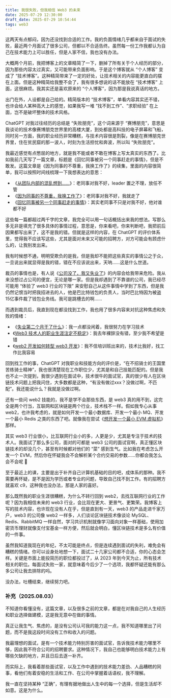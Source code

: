 ```yaml
---
title: 我很失败，但我相信 Web3 的未来
date: 2025-07-29 12:30:00
draft_date: 2025-07-29 10:54:44
tags: web3
---
```


这两天有点郁闷，因为还没找到合适的工作。我的负面情绪几乎都来自于面试的失败，最近两个月面试了很多公司，但都以不合适告终。虽然每一份工作我都认为自己在技术能力上可以胜任，但是人家不信，我也没有办法。

大概两个月前，我把博客上的文章精简了一下，删掉了所有关于个人经历的部分，因为那些内容太过真实，又可能带来负面影响。于是这个博客就从 “个人博客” 变成了 “技术博客”。这种精简带来了一定的好处，让技术相关的内容能更直白的摆在上面。但是这种精简给我整不会了，我有很多想说的话不能放在 “技术博客” 上面，这很麻烦。我其实还是喜欢原来的 “个人博客”，因为那是我说真话的地方。

出门在外，人设都是自己给的。精简版本的 “技术博客”，单看内容其实还不错，也许会给人某种高大上的感觉，如果我写一堆 “找不到工作”、“求职经验” 在上面，岂不是破坏整体的技术风格。

ChatGPT 对我过往经历的总结是 “失败朋克”，这个词来源于 “赛博朋克”，意思是我谈论的技术像赛博朋克世界里的高楼大厦，到处都是高科技的电子屏幕和飞船，同时另一方面，我的职业经历非常糟糕，与技术内容很是割裂，像是在赛博朋克世界里，住在贫民窟的那一波人，时刻为生活担忧和奔波，所以叫 “失败朋克”。

我最近感觉有点憋屈的地方，就是我不能或者不敢在博客上写太真实的东西了。比如我前几天写了一篇文章，标题是《回忆同事被另一个同事赶走的事情》，但是不敢发。这篇文章是《因为同事的不尊重，我换工作了》的续集，里面的内容很简单，我可以按照时间线梳理一下我想表达的意思：

- 《[从团队内部的混乱想到……](/2025/03/22/从团队内部的混乱想到……/)》：老同事对我不好，leader 置之不理，放任不管
- 《[因为同事的不尊重，我换工作了](/2025/04/13/因为同事的不尊重，我换工作了/)》：老同事对我不好，我就走了
- 《[回忆同事被另一个同事赶走的事情](/2025/07/26/回忆同事被另一个同事赶走的事情/)》：其实老同事不只是对我不好，他对谁都不好

这些每一篇都超过两千字的文章，我完全可以用一句话概括出来我的想法。写那么多无非是填充了很多具体的事情过程，意思是，你来看吧，你来判断吧，我把前后因果都写出来了，这不是我的错。但就是这样的内容，在 ChatGPT 的评价体系里，觉得我不应该写这些，尤其是面对未来又可能的招聘方，对方可能会有顾虑什么的，让我别发出来。

我有时候想不通，明明受欺负的是我，但是我却不能把这些真实的事情公之于众，一旦说出来就显得是我的错，错在不应该说出来，天呐……这是什么世道。

裁员的事情也是，有人说《[公司没了，我又失业了](/2025/05/15/公司没了，我又失业了/)》的内容会给我带来危险。我从来没想过占公司的便宜，无论是哪一家。但是我却遇到了不靠谱的公司，我已经尽可能用 “体验了 web3 行业的下限” 来安慰自己从这件事情中学到了东西，但是我仍然记恨当时把我招进去的人，他是巴比特钱包的负责人，当时巴比特因为被盗 15亿事件裁了钱包业务线。我可是跳槽去的啊……

而遇到裁员后，我直到现在都没找到工作，我也用了很多内容来对抗这种焦虑和失败的情绪：

- 《[失业第二个月干了什么](/2025/07/20/失业第二个月干了什么/)》：我一点都没闲着，我很努力在学习技术
- 《[Web3 技术人的职业生涯注定不稳定](/2025/07/21/Web3技术人的职业生涯注定不稳定/)》：我去年裸辞没有错，至少我不希望是错
- 《[web2 开发如何转型 web3 开发](/2025/07/22/web2开发如何转型web3开发/)》：我不信培训班出来的，技术比我好，找工作比我容易

回到找工作的事，ChatGPT 对我职业和技能方向的评价是，“在不招骑士的王国里苦练骑士精神”，我也很清楚现在工作职位少，尤其是和自己技能匹配的。但是我也不止一次提到，我很少遇到在面试中，技术很牛的面试官，真的很少有人在区块链技术问题上把我问住，大多数都是这种，“有没有做过xxx？没做过啊，不匹配”。我还能说什么？我就是没做过啊。

还有一些问 web2 技能的，我不是学不会那些东西，是 web3 真的用不到，这完全是两个行当，互联网和区块链是两个行业，技术栈不一样。假如我专心从事 web2，也许我考虑的，就是如何开发一个最小数据库、开发一个最小 MQ、开发一个最小 Redis 之类的东西了吧。就像我在尝试《[想开发一个最小 EVM 虚拟机](/2025/05/11/想开发一个最小EVM虚拟机/)》那样。

其实 web3 行业很小，比互联网行业小的多，人更是少，尤其是专注于技术的技术人。我面试了那么多公司，面对的可都是 web3 公司的面试官啊，真正懂区块链技术的却没几个，甚至有时候都对他们的 “菜” 感到生气。比如我在考虑怎么开发一个 EVM，然后你在怀疑我会不会解析某个合约交易的参数……你都会我怎么会不会呢 🙂

至于最近上的课，主要是出于补齐自己计算机基础的目的吧，成体系的那种。我不需要再怀疑，是不是因为学历或者专业的问题，导致自己找不到工作。有的招聘方就喜欢 c9，这种我也没办法，那是人家的喜好。

那么既然我的职业生涯很糟糕，为什么不转行回到 web2，去找互联网行业的工作呢？因为我相信未来的 web3 行业，会比现在更大、更景气、更繁荣。我博客上写的技术内容，也许现在没有人在乎，但是直到有一天，web3 的产品走进千家万户，web3 的公司像 web2 一样多，人们谈论区块链技术像谈论 MySQL、Redis、RabbitMQ 一样自然，学习共识机制就像学习面向对象一样基础，使用加密货币理财就像支付宝基金一样方便，然后就会明白，懂区块链技术是多么有价值的一件事。

虽然我知道我现在的年纪，不太可能是终点，但是连续遇到面试的失利，难免会有糟糕的情绪。你可以设身处地想一下，面试二十几家公司都不合适，你的心态会怎样。关键是市面上能投简历的职位都投过了，从 2023 年到今天为止，所有技术相关的职位。每面试失败一家，就意味着今后少了一个选项，我都怀疑还能有那么多公司让我去排除的吗。

没办法，吐槽结束，继续努力吧。

### 补充（2025.08.03）

不知道你看懂没有，这篇文章，以及很多之前的文章，都是在对我自己的人生经历和职业选择做建模，这是我无意中在做的事情。

真正让我生气、焦虑的，是没有公司认可我的能力这一点，我不知道哪里出了问题，而不是我这段时间没有工作和收入的问题。

我最理想的面试，是有一个技术能力特别厉害的面试官，告诉我技术能力哪里不够，因此我不符合公司的招聘要求。这种情况下，我自己也能够明白技术能力上有哪些欠缺的地方，并且日后去逐一补齐。

而实际上，我看着那些面试官，以及工作中遇到的技术能力差劲、人品糟糕的同事，看他们有着安稳的生活和工作、在公司中掌握着话语权，我不理解。

我一直在坚持某种 “正确”，有理有据地做出人生中的每一个选择，但是生活却不如意。这是为什么。

